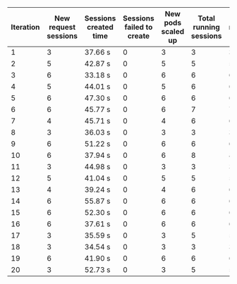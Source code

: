 | Iteration | New request sessions | Sessions created time | Sessions failed to create | New pods scaled up | Total running sessions | Total running pods | Max sessions per pod | Gaps | Sessions closed |
| --------- | -------------------- | --------------------- | ------------------------- | ------------------ | ---------------------- | ------------------ | -------------------- | ---- | --------------- |
| 1         | 3                    | 37.66 s               | 0                         | 3                  | 3                      | 3                  | 1                    | 0    | 3               |
| 2         | 5                    | 42.87 s               | 0                         | 5                  | 5                      | 5                  | 1                    | 0    | 5               |
| 3         | 6                    | 33.18 s               | 0                         | 6                  | 6                      | 6                  | 1                    | 0    | 5               |
| 4         | 5                    | 44.01 s               | 0                         | 5                  | 6                      | 6                  | 1                    | 0    | 6               |
| 5         | 6                    | 47.30 s               | 0                         | 6                  | 6                      | 6                  | 1                    | 0    | 5               |
| 6         | 6                    | 45.77 s               | 0                         | 6                  | 7                      | 7                  | 1                    | 0    | 5               |
| 7         | 4                    | 45.71 s               | 0                         | 4                  | 6                      | 6                  | 1                    | 0    | 6               |
| 8         | 3                    | 36.03 s               | 0                         | 3                  | 3                      | 3                  | 1                    | 0    | 3               |
| 9         | 6                    | 51.22 s               | 0                         | 6                  | 6                      | 6                  | 1                    | 0    | 4               |
| 10        | 6                    | 37.94 s               | 0                         | 6                  | 8                      | 8                  | 1                    | 0    | 8               |
| 11        | 3                    | 44.98 s               | 0                         | 3                  | 3                      | 3                  | 1                    | 0    | 3               |
| 12        | 5                    | 41.04 s               | 0                         | 5                  | 5                      | 5                  | 1                    | 0    | 3               |
| 13        | 4                    | 39.24 s               | 0                         | 4                  | 6                      | 6                  | 1                    | 0    | 6               |
| 14        | 6                    | 55.87 s               | 0                         | 6                  | 6                      | 6                  | 1                    | 0    | 6               |
| 15        | 6                    | 52.30 s               | 0                         | 6                  | 6                      | 6                  | 1                    | 0    | 6               |
| 16        | 6                    | 37.61 s               | 0                         | 6                  | 6                      | 6                  | 1                    | 0    | 4               |
| 17        | 3                    | 35.59 s               | 0                         | 3                  | 5                      | 5                  | 1                    | 0    | 5               |
| 18        | 3                    | 34.54 s               | 0                         | 3                  | 3                      | 3                  | 1                    | 0    | 3               |
| 19        | 6                    | 41.90 s               | 0                         | 6                  | 6                      | 6                  | 1                    | 0    | 4               |
| 20        | 3                    | 52.73 s               | 0                         | 3                  | 5                      | 5                  | 1                    | 0    | 5               |